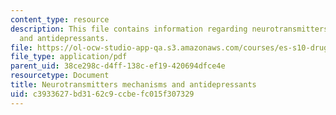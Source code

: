 ```yaml
---
content_type: resource
description: This file contains information regarding neurotransmitters mechanisms
  and antidepressants.
file: https://ol-ocw-studio-app-qa.s3.amazonaws.com/courses/es-s10-drugs-and-the-brain-spring-2013/c3933627bd3162c9ccbefc015f307329_MITES_S10S13_neurowk2.pdf
file_type: application/pdf
parent_uid: 38ce298c-d4ff-138c-ef19-420694dfce4e
resourcetype: Document
title: Neurotransmitters mechanisms and antidepressants
uid: c3933627-bd31-62c9-ccbe-fc015f307329
---
```

